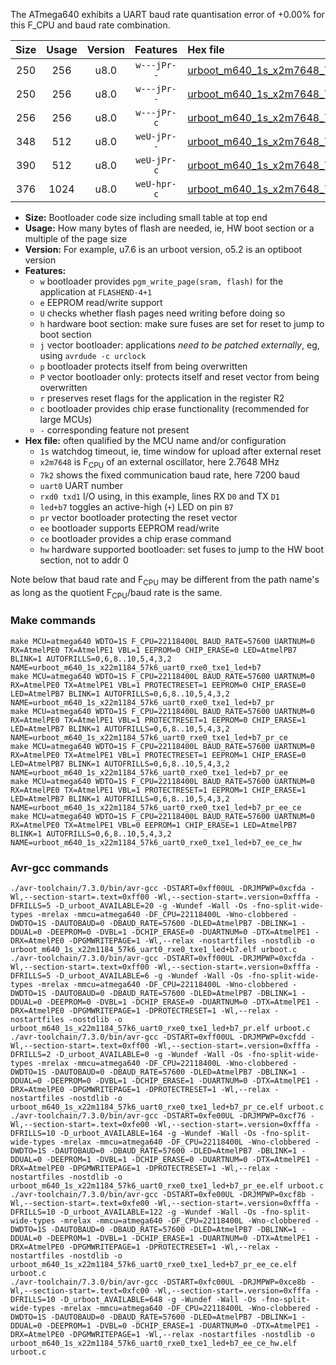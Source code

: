 The ATmega640 exhibits a UART baud rate quantisation error of +0.00% for this F_CPU and baud rate combination.

|Size|Usage|Version|Features|Hex file|
|:-:|:-:|:-:|:-:|:--|
|250|256|u8.0|`w---jPr--`|[urboot_m640_1s_x2m7648_7k2_uart0_rxe0_txe1_led+b7.hex](https://raw.githubusercontent.com/stefanrueger/urboot.hex/main/mcus/atmega640/watchdog_1_s/external_oscillator_x/%2B2m764800_hz/%2B%2B%2B7k2_baud/uart0_rxe0_txe1/led%2Bb7/urboot_m640_1s_x2m7648_7k2_uart0_rxe0_txe1_led%2Bb7.hex)|
|250|256|u8.0|`w---jPr--`|[urboot_m640_1s_x2m7648_7k2_uart0_rxe0_txe1_led+b7_pr.hex](https://raw.githubusercontent.com/stefanrueger/urboot.hex/main/mcus/atmega640/watchdog_1_s/external_oscillator_x/%2B2m764800_hz/%2B%2B%2B7k2_baud/uart0_rxe0_txe1/led%2Bb7/urboot_m640_1s_x2m7648_7k2_uart0_rxe0_txe1_led%2Bb7_pr.hex)|
|256|256|u8.0|`w---jPr-c`|[urboot_m640_1s_x2m7648_7k2_uart0_rxe0_txe1_led+b7_pr_ce.hex](https://raw.githubusercontent.com/stefanrueger/urboot.hex/main/mcus/atmega640/watchdog_1_s/external_oscillator_x/%2B2m764800_hz/%2B%2B%2B7k2_baud/uart0_rxe0_txe1/led%2Bb7/urboot_m640_1s_x2m7648_7k2_uart0_rxe0_txe1_led%2Bb7_pr_ce.hex)|
|348|512|u8.0|`weU-jPr--`|[urboot_m640_1s_x2m7648_7k2_uart0_rxe0_txe1_led+b7_pr_ee.hex](https://raw.githubusercontent.com/stefanrueger/urboot.hex/main/mcus/atmega640/watchdog_1_s/external_oscillator_x/%2B2m764800_hz/%2B%2B%2B7k2_baud/uart0_rxe0_txe1/led%2Bb7/urboot_m640_1s_x2m7648_7k2_uart0_rxe0_txe1_led%2Bb7_pr_ee.hex)|
|390|512|u8.0|`weU-jPr-c`|[urboot_m640_1s_x2m7648_7k2_uart0_rxe0_txe1_led+b7_pr_ee_ce.hex](https://raw.githubusercontent.com/stefanrueger/urboot.hex/main/mcus/atmega640/watchdog_1_s/external_oscillator_x/%2B2m764800_hz/%2B%2B%2B7k2_baud/uart0_rxe0_txe1/led%2Bb7/urboot_m640_1s_x2m7648_7k2_uart0_rxe0_txe1_led%2Bb7_pr_ee_ce.hex)|
|376|1024|u8.0|`weU-hpr-c`|[urboot_m640_1s_x2m7648_7k2_uart0_rxe0_txe1_led+b7_ee_ce_hw.hex](https://raw.githubusercontent.com/stefanrueger/urboot.hex/main/mcus/atmega640/watchdog_1_s/external_oscillator_x/%2B2m764800_hz/%2B%2B%2B7k2_baud/uart0_rxe0_txe1/led%2Bb7/urboot_m640_1s_x2m7648_7k2_uart0_rxe0_txe1_led%2Bb7_ee_ce_hw.hex)|

- **Size:** Bootloader code size including small table at top end
- **Usage:** How many bytes of flash are needed, ie, HW boot section or a multiple of the page size
- **Version:** For example, u7.6 is an urboot version, o5.2 is an optiboot version
- **Features:**
  + `w` bootloader provides `pgm_write_page(sram, flash)` for the application at `FLASHEND-4+1`
  + `e` EEPROM read/write support
  + `U` checks whether flash pages need writing before doing so
  + `h` hardware boot section: make sure fuses are set for reset to jump to boot section
  + `j` vector bootloader: applications *need to be patched externally*, eg, using `avrdude -c urclock`
  + `p` bootloader protects itself from being overwritten
  + `P` vector bootloader only: protects itself and reset vector from being overwritten
  + `r` preserves reset flags for the application in the register R2
  + `c` bootloader provides chip erase functionality (recommended for large MCUs)
  + `-` corresponding feature not present
- **Hex file:** often qualified by the MCU name and/or configuration
  + `1s` watchdog timeout, ie, time window for upload after external reset
  + `x2m7648` is F<sub>CPU</sub> of an external oscillator, here 2.7648 MHz
  + `7k2` shows the fixed communication baud rate, here 7200 baud
  + `uart0` UART number
  + `rxd0 txd1` I/O using, in this example, lines RX `D0` and TX `D1`
  + `led+b7` toggles an active-high (`+`) LED on pin `B7`
  + `pr` vector bootloader protecting the reset vector
  + `ee` bootloader supports EEPROM read/write
  + `ce` bootloader provides a chip erase command
  + `hw` hardware supported bootloader: set fuses to jump to the HW boot section, not to addr 0


Note below that baud rate and F<sub>CPU</sub> may be different from the path name's as long as the quotient F<sub>CPU</sub>/baud rate is the same.

### Make commands
```
make MCU=atmega640 WDTO=1S F_CPU=22118400L BAUD_RATE=57600 UARTNUM=0 RX=AtmelPE0 TX=AtmelPE1 VBL=1 EEPROM=0 CHIP_ERASE=0 LED=AtmelPB7 BLINK=1 AUTOFRILLS=0,6,8..10,5,4,3,2 NAME=urboot_m640_1s_x22m1184_57k6_uart0_rxe0_txe1_led+b7
make MCU=atmega640 WDTO=1S F_CPU=22118400L BAUD_RATE=57600 UARTNUM=0 RX=AtmelPE0 TX=AtmelPE1 VBL=1 PROTECTRESET=1 EEPROM=0 CHIP_ERASE=0 LED=AtmelPB7 BLINK=1 AUTOFRILLS=0,6,8..10,5,4,3,2 NAME=urboot_m640_1s_x22m1184_57k6_uart0_rxe0_txe1_led+b7_pr
make MCU=atmega640 WDTO=1S F_CPU=22118400L BAUD_RATE=57600 UARTNUM=0 RX=AtmelPE0 TX=AtmelPE1 VBL=1 PROTECTRESET=1 EEPROM=0 CHIP_ERASE=1 LED=AtmelPB7 BLINK=1 AUTOFRILLS=0,6,8..10,5,4,3,2 NAME=urboot_m640_1s_x22m1184_57k6_uart0_rxe0_txe1_led+b7_pr_ce
make MCU=atmega640 WDTO=1S F_CPU=22118400L BAUD_RATE=57600 UARTNUM=0 RX=AtmelPE0 TX=AtmelPE1 VBL=1 PROTECTRESET=1 EEPROM=1 CHIP_ERASE=0 LED=AtmelPB7 BLINK=1 AUTOFRILLS=0,6,8..10,5,4,3,2 NAME=urboot_m640_1s_x22m1184_57k6_uart0_rxe0_txe1_led+b7_pr_ee
make MCU=atmega640 WDTO=1S F_CPU=22118400L BAUD_RATE=57600 UARTNUM=0 RX=AtmelPE0 TX=AtmelPE1 VBL=1 PROTECTRESET=1 EEPROM=1 CHIP_ERASE=1 LED=AtmelPB7 BLINK=1 AUTOFRILLS=0,6,8..10,5,4,3,2 NAME=urboot_m640_1s_x22m1184_57k6_uart0_rxe0_txe1_led+b7_pr_ee_ce
make MCU=atmega640 WDTO=1S F_CPU=22118400L BAUD_RATE=57600 UARTNUM=0 RX=AtmelPE0 TX=AtmelPE1 VBL=0 EEPROM=1 CHIP_ERASE=1 LED=AtmelPB7 BLINK=1 AUTOFRILLS=0,6,8..10,5,4,3,2 NAME=urboot_m640_1s_x22m1184_57k6_uart0_rxe0_txe1_led+b7_ee_ce_hw
```

### Avr-gcc commands
```
./avr-toolchain/7.3.0/bin/avr-gcc -DSTART=0xff00UL -DRJMPWP=0xcfda -Wl,--section-start=.text=0xff00 -Wl,--section-start=.version=0xfffa -DFRILLS=5 -D_urboot_AVAILABLE=20 -g -Wundef -Wall -Os -fno-split-wide-types -mrelax -mmcu=atmega640 -DF_CPU=22118400L -Wno-clobbered -DWDTO=1S -DAUTOBAUD=0 -DBAUD_RATE=57600 -DLED=AtmelPB7 -DBLINK=1 -DDUAL=0 -DEEPROM=0 -DVBL=1 -DCHIP_ERASE=0 -DUARTNUM=0 -DTX=AtmelPE1 -DRX=AtmelPE0 -DPGMWRITEPAGE=1 -Wl,--relax -nostartfiles -nostdlib -o urboot_m640_1s_x22m1184_57k6_uart0_rxe0_txe1_led+b7.elf urboot.c
./avr-toolchain/7.3.0/bin/avr-gcc -DSTART=0xff00UL -DRJMPWP=0xcfda -Wl,--section-start=.text=0xff00 -Wl,--section-start=.version=0xfffa -DFRILLS=5 -D_urboot_AVAILABLE=6 -g -Wundef -Wall -Os -fno-split-wide-types -mrelax -mmcu=atmega640 -DF_CPU=22118400L -Wno-clobbered -DWDTO=1S -DAUTOBAUD=0 -DBAUD_RATE=57600 -DLED=AtmelPB7 -DBLINK=1 -DDUAL=0 -DEEPROM=0 -DVBL=1 -DCHIP_ERASE=0 -DUARTNUM=0 -DTX=AtmelPE1 -DRX=AtmelPE0 -DPGMWRITEPAGE=1 -DPROTECTRESET=1 -Wl,--relax -nostartfiles -nostdlib -o urboot_m640_1s_x22m1184_57k6_uart0_rxe0_txe1_led+b7_pr.elf urboot.c
./avr-toolchain/7.3.0/bin/avr-gcc -DSTART=0xff00UL -DRJMPWP=0xcfdd -Wl,--section-start=.text=0xff00 -Wl,--section-start=.version=0xfffa -DFRILLS=2 -D_urboot_AVAILABLE=0 -g -Wundef -Wall -Os -fno-split-wide-types -mrelax -mmcu=atmega640 -DF_CPU=22118400L -Wno-clobbered -DWDTO=1S -DAUTOBAUD=0 -DBAUD_RATE=57600 -DLED=AtmelPB7 -DBLINK=1 -DDUAL=0 -DEEPROM=0 -DVBL=1 -DCHIP_ERASE=1 -DUARTNUM=0 -DTX=AtmelPE1 -DRX=AtmelPE0 -DPGMWRITEPAGE=1 -DPROTECTRESET=1 -Wl,--relax -nostartfiles -nostdlib -o urboot_m640_1s_x22m1184_57k6_uart0_rxe0_txe1_led+b7_pr_ce.elf urboot.c
./avr-toolchain/7.3.0/bin/avr-gcc -DSTART=0xfe00UL -DRJMPWP=0xcf76 -Wl,--section-start=.text=0xfe00 -Wl,--section-start=.version=0xfffa -DFRILLS=10 -D_urboot_AVAILABLE=164 -g -Wundef -Wall -Os -fno-split-wide-types -mrelax -mmcu=atmega640 -DF_CPU=22118400L -Wno-clobbered -DWDTO=1S -DAUTOBAUD=0 -DBAUD_RATE=57600 -DLED=AtmelPB7 -DBLINK=1 -DDUAL=0 -DEEPROM=1 -DVBL=1 -DCHIP_ERASE=0 -DUARTNUM=0 -DTX=AtmelPE1 -DRX=AtmelPE0 -DPGMWRITEPAGE=1 -DPROTECTRESET=1 -Wl,--relax -nostartfiles -nostdlib -o urboot_m640_1s_x22m1184_57k6_uart0_rxe0_txe1_led+b7_pr_ee.elf urboot.c
./avr-toolchain/7.3.0/bin/avr-gcc -DSTART=0xfe00UL -DRJMPWP=0xcf8b -Wl,--section-start=.text=0xfe00 -Wl,--section-start=.version=0xfffa -DFRILLS=10 -D_urboot_AVAILABLE=122 -g -Wundef -Wall -Os -fno-split-wide-types -mrelax -mmcu=atmega640 -DF_CPU=22118400L -Wno-clobbered -DWDTO=1S -DAUTOBAUD=0 -DBAUD_RATE=57600 -DLED=AtmelPB7 -DBLINK=1 -DDUAL=0 -DEEPROM=1 -DVBL=1 -DCHIP_ERASE=1 -DUARTNUM=0 -DTX=AtmelPE1 -DRX=AtmelPE0 -DPGMWRITEPAGE=1 -DPROTECTRESET=1 -Wl,--relax -nostartfiles -nostdlib -o urboot_m640_1s_x22m1184_57k6_uart0_rxe0_txe1_led+b7_pr_ee_ce.elf urboot.c
./avr-toolchain/7.3.0/bin/avr-gcc -DSTART=0xfc00UL -DRJMPWP=0xce8b -Wl,--section-start=.text=0xfc00 -Wl,--section-start=.version=0xfffa -DFRILLS=10 -D_urboot_AVAILABLE=648 -g -Wundef -Wall -Os -fno-split-wide-types -mrelax -mmcu=atmega640 -DF_CPU=22118400L -Wno-clobbered -DWDTO=1S -DAUTOBAUD=0 -DBAUD_RATE=57600 -DLED=AtmelPB7 -DBLINK=1 -DDUAL=0 -DEEPROM=1 -DVBL=0 -DCHIP_ERASE=1 -DUARTNUM=0 -DTX=AtmelPE1 -DRX=AtmelPE0 -DPGMWRITEPAGE=1 -Wl,--relax -nostartfiles -nostdlib -o urboot_m640_1s_x22m1184_57k6_uart0_rxe0_txe1_led+b7_ee_ce_hw.elf urboot.c
```


